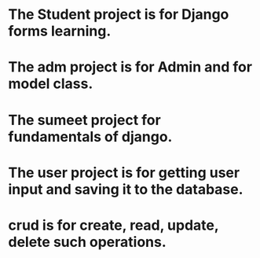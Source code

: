 # The Student project is for Django forms learning.
# The adm project is for Admin and for model class.
# The sumeet project for fundamentals of django.
# The user project is for getting user input and saving it to the database.
# crud is for create, read, update, delete such operations.
